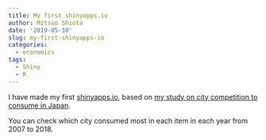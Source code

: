 ```yaml
---
title: My first shinyapps.io
author: Mitsuo Shiota
date: '2019-05-10'
slug: my-first-shinyapps-io
categories:
  - economics
tags:
  - Shiny
  - R
---
```


I have made my first [shinyapps.io](https://mitsuoxv.shinyapps.io/jp-household/), based on [my study on city competition to consume in Japan](https://github.com/mitsuoxv/jp-household).

You can check which city consumed most in each item in each year from 2007 to 2018.
